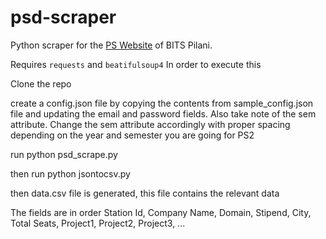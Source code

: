 # psd-scraper
Python scraper for the [PS Website](http://psd.bits-pilani.ac.in) of BITS Pilani.

Requires `requests` and `beatifulsoup4`
In order to execute this

Clone the repo

create a config.json file by copying the contents from sample_config.json file and updating the email and password fields. Also take note of the sem attribute. Change the sem attribute accordingly with proper spacing depending on the year and semester you are going for PS2

run python psd_scrape.py

then run python jsontocsv.py

then data.csv file is generated, this file contains the relevant data

The fields are in order Station Id, Company Name, Domain,  Stipend, City, Total Seats, Project1, Project2, Project3, ...
